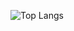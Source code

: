 ![Top Langs](https://github-readme-stats.vercel.app/api/top-langs/?username=OscardeBerranger&layout=compact)
